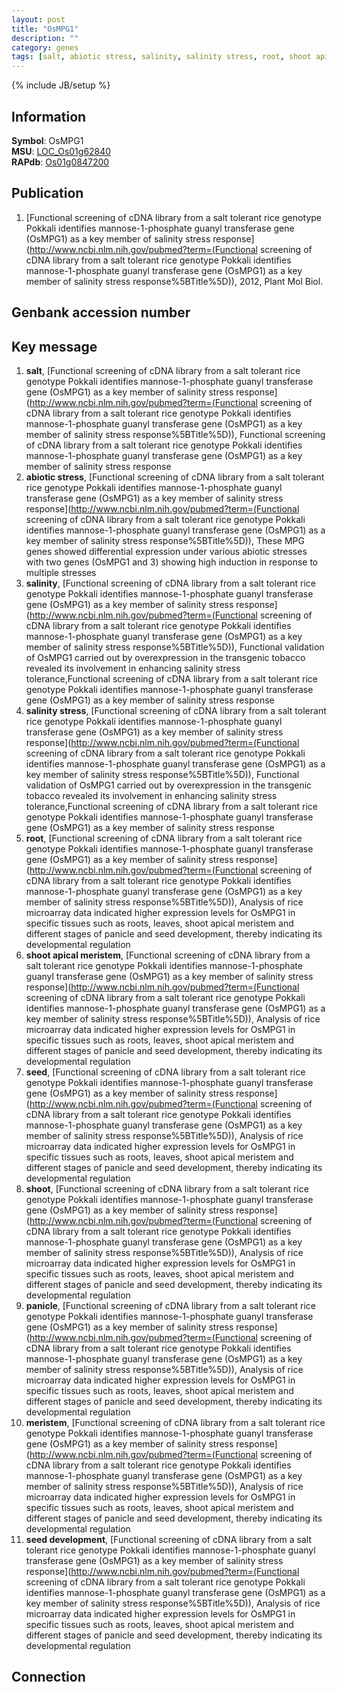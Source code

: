 ```yaml
---
layout: post
title: "OsMPG1"
description: ""
category: genes
tags: [salt, abiotic stress, salinity, salinity stress, root, shoot apical meristem, seed, shoot, panicle, meristem, seed development]
---
```

{% include JB/setup %}

## Information
__Symbol__: OsMPG1  
__MSU__: [LOC_Os01g62840](http://rice.plantbiology.msu.edu/cgi-bin/ORF_infopage.cgi?orf=LOC_Os01g62840)  
__RAPdb__: [Os01g0847200](http://rapdb.dna.affrc.go.jp/viewer/gbrowse_details/irgsp1?name=Os01g0847200)  

## Publication
1. [Functional screening of cDNA library from a salt tolerant rice genotype Pokkali identifies mannose-1-phosphate guanyl transferase gene (OsMPG1) as a key member of salinity stress response](http://www.ncbi.nlm.nih.gov/pubmed?term=(Functional screening of cDNA library from a salt tolerant rice genotype Pokkali identifies mannose-1-phosphate guanyl transferase gene (OsMPG1) as a key member of salinity stress response%5BTitle%5D)), 2012, Plant Mol Biol.

## Genbank accession number

## Key message
1. __salt__, [Functional screening of cDNA library from a salt tolerant rice genotype Pokkali identifies mannose-1-phosphate guanyl transferase gene (OsMPG1) as a key member of salinity stress response](http://www.ncbi.nlm.nih.gov/pubmed?term=(Functional screening of cDNA library from a salt tolerant rice genotype Pokkali identifies mannose-1-phosphate guanyl transferase gene (OsMPG1) as a key member of salinity stress response%5BTitle%5D)), Functional screening of cDNA library from a salt tolerant rice genotype Pokkali identifies mannose-1-phosphate guanyl transferase gene (OsMPG1) as a key member of salinity stress response
2. __abiotic stress__, [Functional screening of cDNA library from a salt tolerant rice genotype Pokkali identifies mannose-1-phosphate guanyl transferase gene (OsMPG1) as a key member of salinity stress response](http://www.ncbi.nlm.nih.gov/pubmed?term=(Functional screening of cDNA library from a salt tolerant rice genotype Pokkali identifies mannose-1-phosphate guanyl transferase gene (OsMPG1) as a key member of salinity stress response%5BTitle%5D)),  These MPG genes showed differential expression under various abiotic stresses with two genes (OsMPG1 and 3) showing high induction in response to multiple stresses
3. __salinity__, [Functional screening of cDNA library from a salt tolerant rice genotype Pokkali identifies mannose-1-phosphate guanyl transferase gene (OsMPG1) as a key member of salinity stress response](http://www.ncbi.nlm.nih.gov/pubmed?term=(Functional screening of cDNA library from a salt tolerant rice genotype Pokkali identifies mannose-1-phosphate guanyl transferase gene (OsMPG1) as a key member of salinity stress response%5BTitle%5D)),  Functional validation of OsMPG1 carried out by overexpression in the transgenic tobacco revealed its involvement in enhancing salinity stress tolerance,Functional screening of cDNA library from a salt tolerant rice genotype Pokkali identifies mannose-1-phosphate guanyl transferase gene (OsMPG1) as a key member of salinity stress response
4. __salinity stress__, [Functional screening of cDNA library from a salt tolerant rice genotype Pokkali identifies mannose-1-phosphate guanyl transferase gene (OsMPG1) as a key member of salinity stress response](http://www.ncbi.nlm.nih.gov/pubmed?term=(Functional screening of cDNA library from a salt tolerant rice genotype Pokkali identifies mannose-1-phosphate guanyl transferase gene (OsMPG1) as a key member of salinity stress response%5BTitle%5D)),  Functional validation of OsMPG1 carried out by overexpression in the transgenic tobacco revealed its involvement in enhancing salinity stress tolerance,Functional screening of cDNA library from a salt tolerant rice genotype Pokkali identifies mannose-1-phosphate guanyl transferase gene (OsMPG1) as a key member of salinity stress response
5. __root__, [Functional screening of cDNA library from a salt tolerant rice genotype Pokkali identifies mannose-1-phosphate guanyl transferase gene (OsMPG1) as a key member of salinity stress response](http://www.ncbi.nlm.nih.gov/pubmed?term=(Functional screening of cDNA library from a salt tolerant rice genotype Pokkali identifies mannose-1-phosphate guanyl transferase gene (OsMPG1) as a key member of salinity stress response%5BTitle%5D)),  Analysis of rice microarray data indicated higher expression levels for OsMPG1 in specific tissues such as roots, leaves, shoot apical meristem and different stages of panicle and seed development, thereby indicating its developmental regulation
6. __shoot apical meristem__, [Functional screening of cDNA library from a salt tolerant rice genotype Pokkali identifies mannose-1-phosphate guanyl transferase gene (OsMPG1) as a key member of salinity stress response](http://www.ncbi.nlm.nih.gov/pubmed?term=(Functional screening of cDNA library from a salt tolerant rice genotype Pokkali identifies mannose-1-phosphate guanyl transferase gene (OsMPG1) as a key member of salinity stress response%5BTitle%5D)),  Analysis of rice microarray data indicated higher expression levels for OsMPG1 in specific tissues such as roots, leaves, shoot apical meristem and different stages of panicle and seed development, thereby indicating its developmental regulation
7. __seed__, [Functional screening of cDNA library from a salt tolerant rice genotype Pokkali identifies mannose-1-phosphate guanyl transferase gene (OsMPG1) as a key member of salinity stress response](http://www.ncbi.nlm.nih.gov/pubmed?term=(Functional screening of cDNA library from a salt tolerant rice genotype Pokkali identifies mannose-1-phosphate guanyl transferase gene (OsMPG1) as a key member of salinity stress response%5BTitle%5D)),  Analysis of rice microarray data indicated higher expression levels for OsMPG1 in specific tissues such as roots, leaves, shoot apical meristem and different stages of panicle and seed development, thereby indicating its developmental regulation
8. __shoot__, [Functional screening of cDNA library from a salt tolerant rice genotype Pokkali identifies mannose-1-phosphate guanyl transferase gene (OsMPG1) as a key member of salinity stress response](http://www.ncbi.nlm.nih.gov/pubmed?term=(Functional screening of cDNA library from a salt tolerant rice genotype Pokkali identifies mannose-1-phosphate guanyl transferase gene (OsMPG1) as a key member of salinity stress response%5BTitle%5D)),  Analysis of rice microarray data indicated higher expression levels for OsMPG1 in specific tissues such as roots, leaves, shoot apical meristem and different stages of panicle and seed development, thereby indicating its developmental regulation
9. __panicle__, [Functional screening of cDNA library from a salt tolerant rice genotype Pokkali identifies mannose-1-phosphate guanyl transferase gene (OsMPG1) as a key member of salinity stress response](http://www.ncbi.nlm.nih.gov/pubmed?term=(Functional screening of cDNA library from a salt tolerant rice genotype Pokkali identifies mannose-1-phosphate guanyl transferase gene (OsMPG1) as a key member of salinity stress response%5BTitle%5D)),  Analysis of rice microarray data indicated higher expression levels for OsMPG1 in specific tissues such as roots, leaves, shoot apical meristem and different stages of panicle and seed development, thereby indicating its developmental regulation
10. __meristem__, [Functional screening of cDNA library from a salt tolerant rice genotype Pokkali identifies mannose-1-phosphate guanyl transferase gene (OsMPG1) as a key member of salinity stress response](http://www.ncbi.nlm.nih.gov/pubmed?term=(Functional screening of cDNA library from a salt tolerant rice genotype Pokkali identifies mannose-1-phosphate guanyl transferase gene (OsMPG1) as a key member of salinity stress response%5BTitle%5D)),  Analysis of rice microarray data indicated higher expression levels for OsMPG1 in specific tissues such as roots, leaves, shoot apical meristem and different stages of panicle and seed development, thereby indicating its developmental regulation
11. __seed development__, [Functional screening of cDNA library from a salt tolerant rice genotype Pokkali identifies mannose-1-phosphate guanyl transferase gene (OsMPG1) as a key member of salinity stress response](http://www.ncbi.nlm.nih.gov/pubmed?term=(Functional screening of cDNA library from a salt tolerant rice genotype Pokkali identifies mannose-1-phosphate guanyl transferase gene (OsMPG1) as a key member of salinity stress response%5BTitle%5D)),  Analysis of rice microarray data indicated higher expression levels for OsMPG1 in specific tissues such as roots, leaves, shoot apical meristem and different stages of panicle and seed development, thereby indicating its developmental regulation

## Connection


